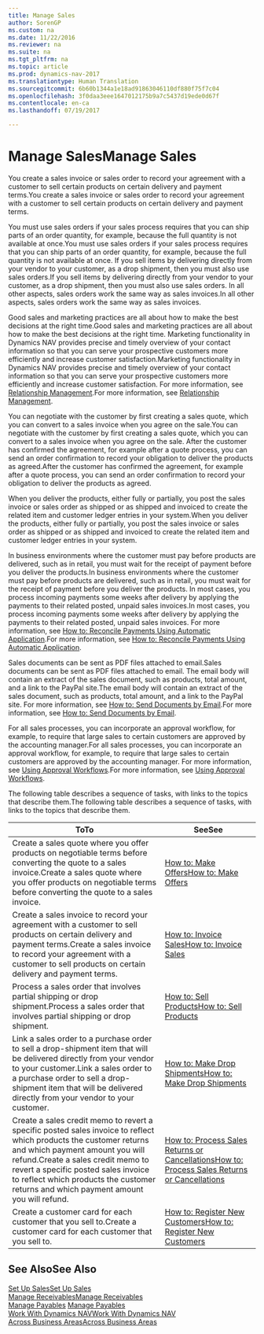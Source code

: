 ```yaml
---
title: Manage Sales
author: SorenGP
ms.custom: na
ms.date: 11/22/2016
ms.reviewer: na
ms.suite: na
ms.tgt_pltfrm: na
ms.topic: article
ms.prod: dynamics-nav-2017
ms.translationtype: Human Translation
ms.sourcegitcommit: 6b60b1344a1e18ad91863046110df880f75f7c04
ms.openlocfilehash: 3f0daa3eee1647012175b9a7c5437d19ede0d67f
ms.contentlocale: en-ca
ms.lasthandoff: 07/19/2017

---
```


# <a name="manage-sales"></a><span data-ttu-id="5c057-102">Manage Sales</span><span class="sxs-lookup"><span data-stu-id="5c057-102">Manage Sales</span></span>
<span data-ttu-id="5c057-103">You create a sales invoice or sales order to record your agreement with a customer to sell certain products on certain delivery and payment terms.</span><span class="sxs-lookup"><span data-stu-id="5c057-103">You create a sales invoice or sales order to record your agreement with a customer to sell certain products on certain delivery and payment terms.</span></span>

<span data-ttu-id="5c057-104">You must use sales orders if your sales process requires that you can ship parts of an order quantity, for example, because the full quantity is not available at once.</span><span class="sxs-lookup"><span data-stu-id="5c057-104">You must use sales orders if your sales process requires that you can ship parts of an order quantity, for example, because the full quantity is not available at once.</span></span> <span data-ttu-id="5c057-105">If you sell items by delivering directly from your vendor to your customer, as a drop shipment, then you must also use sales orders.</span><span class="sxs-lookup"><span data-stu-id="5c057-105">If you sell items by delivering directly from your vendor to your customer, as a drop shipment, then you must also use sales orders.</span></span> <span data-ttu-id="5c057-106">In all other aspects, sales orders work the same way as sales invoices.</span><span class="sxs-lookup"><span data-stu-id="5c057-106">In all other aspects, sales orders work the same way as sales invoices.</span></span>  

<span data-ttu-id="5c057-107">Good sales and marketing practices are all about how to make the best decisions at the right time.</span><span class="sxs-lookup"><span data-stu-id="5c057-107">Good sales and marketing practices are all about how to make the best decisions at the right time.</span></span> <span data-ttu-id="5c057-108">Marketing functionality in Dynamics NAV provides precise and timely overview of your contact information so that you can serve your prospective customers more efficiently and increase customer satisfaction.</span><span class="sxs-lookup"><span data-stu-id="5c057-108">Marketing functionality in Dynamics NAV provides precise and timely overview of your contact information so that you can serve your prospective customers more efficiently and increase customer satisfaction.</span></span> <span data-ttu-id="5c057-109">For more information, see [Relationship Management](marketing-relationship-management.md).</span><span class="sxs-lookup"><span data-stu-id="5c057-109">For more information, see [Relationship Management](marketing-relationship-management.md).</span></span>

<span data-ttu-id="5c057-110">You can negotiate with the customer by first creating a sales quote, which you can convert to a sales invoice when you agree on the sale.</span><span class="sxs-lookup"><span data-stu-id="5c057-110">You can negotiate with the customer by first creating a sales quote, which you can convert to a sales invoice when you agree on the sale.</span></span> <span data-ttu-id="5c057-111">After the customer has confirmed the agreement, for example after a quote process, you can send an order confirmation to record your obligation to deliver the products as agreed.</span><span class="sxs-lookup"><span data-stu-id="5c057-111">After the customer has confirmed the agreement, for example after a quote process, you can send an order confirmation to record your obligation to deliver the products as agreed.</span></span>

<span data-ttu-id="5c057-112">When you deliver the products, either fully or partially, you post the sales invoice or sales order as shipped or as shipped and invoiced to create the related item and customer ledger entries in your system.</span><span class="sxs-lookup"><span data-stu-id="5c057-112">When you deliver the products, either fully or partially, you post the sales invoice or sales order as shipped or as shipped and invoiced to create the related item and customer ledger entries in your system.</span></span>

<span data-ttu-id="5c057-113">In business environments where the customer must pay before products are delivered, such as in retail, you must wait for the receipt of payment before you deliver the products.</span><span class="sxs-lookup"><span data-stu-id="5c057-113">In business environments where the customer must pay before products are delivered, such as in retail, you must wait for the receipt of payment before you deliver the products.</span></span> <span data-ttu-id="5c057-114">In most cases, you process incoming payments some weeks after delivery by applying the payments to their related posted, unpaid sales invoices.</span><span class="sxs-lookup"><span data-stu-id="5c057-114">In most cases, you process incoming payments some weeks after delivery by applying the payments to their related posted, unpaid sales invoices.</span></span> <span data-ttu-id="5c057-115">For more information, see [How to: Reconcile Payments Using Automatic Application](receivables-how-reconcile-payments-auto-application.md).</span><span class="sxs-lookup"><span data-stu-id="5c057-115">For more information, see [How to: Reconcile Payments Using Automatic Application](receivables-how-reconcile-payments-auto-application.md).</span></span>

<span data-ttu-id="5c057-116">Sales documents can be sent as PDF files attached to email.</span><span class="sxs-lookup"><span data-stu-id="5c057-116">Sales documents can be sent as PDF files attached to email.</span></span> <span data-ttu-id="5c057-117">The email body will contain an extract of the sales document, such as products, total amount, and a link to the PayPal site.</span><span class="sxs-lookup"><span data-stu-id="5c057-117">The email body will contain an extract of the sales document, such as products, total amount, and a link to the PayPal site.</span></span> <span data-ttu-id="5c057-118">For more information, see [How to: Send Documents by Email](ui-how-send-documents-email.md).</span><span class="sxs-lookup"><span data-stu-id="5c057-118">For more information, see [How to: Send Documents by Email](ui-how-send-documents-email.md).</span></span>

<span data-ttu-id="5c057-119">For all sales processes, you can incorporate an approval workflow, for example, to require that large sales to certain customers are approved by the accounting manager.</span><span class="sxs-lookup"><span data-stu-id="5c057-119">For all sales processes, you can incorporate an approval workflow, for example, to require that large sales to certain customers are approved by the accounting manager.</span></span> <span data-ttu-id="5c057-120">For more information, see [Using Approval Workflows](across-how-use-approval-workflows.md).</span><span class="sxs-lookup"><span data-stu-id="5c057-120">For more information, see [Using Approval Workflows](across-how-use-approval-workflows.md).</span></span>

<span data-ttu-id="5c057-121">The following table describes a sequence of tasks, with links to the topics that describe them.</span><span class="sxs-lookup"><span data-stu-id="5c057-121">The following table describes a sequence of tasks, with links to the topics that describe them.</span></span>

|<span data-ttu-id="5c057-122">To</span><span class="sxs-lookup"><span data-stu-id="5c057-122">To</span></span> |<span data-ttu-id="5c057-123">See</span><span class="sxs-lookup"><span data-stu-id="5c057-123">See</span></span> |
|---|----|
|<span data-ttu-id="5c057-124">Create a sales quote where you offer products on negotiable terms before converting the quote to a sales invoice.</span><span class="sxs-lookup"><span data-stu-id="5c057-124">Create a sales quote where you offer products on negotiable terms before converting the quote to a sales invoice.</span></span>|[<span data-ttu-id="5c057-125">How to: Make Offers</span><span class="sxs-lookup"><span data-stu-id="5c057-125">How to: Make Offers</span></span>](sales-how-make-offers.md)|
|<span data-ttu-id="5c057-126">Create a sales invoice to record your agreement with a customer to sell products on certain delivery and payment terms.</span><span class="sxs-lookup"><span data-stu-id="5c057-126">Create a sales invoice to record your agreement with a customer to sell products on certain delivery and payment terms.</span></span>|[<span data-ttu-id="5c057-127">How to: Invoice Sales</span><span class="sxs-lookup"><span data-stu-id="5c057-127">How to: Invoice Sales</span></span>](sales-how-invoice-sales.md)|
|<span data-ttu-id="5c057-128">Process a sales order that involves partial shipping or drop shipment.</span><span class="sxs-lookup"><span data-stu-id="5c057-128">Process a sales order that involves partial shipping or drop shipment.</span></span>|[<span data-ttu-id="5c057-129">How to: Sell Products</span><span class="sxs-lookup"><span data-stu-id="5c057-129">How to: Sell Products</span></span>](sales-how-sell-products.md)|
|<span data-ttu-id="5c057-130">Link a sales order to a purchase order to sell a drop-shipment item that will be delivered directly from your vendor to your customer.</span><span class="sxs-lookup"><span data-stu-id="5c057-130">Link a sales order to a purchase order to sell a drop-shipment item that will be delivered directly from your vendor to your customer.</span></span>|[<span data-ttu-id="5c057-131">How to: Make Drop Shipments</span><span class="sxs-lookup"><span data-stu-id="5c057-131">How to: Make Drop Shipments</span></span>](sales-how-drop-shipment.md)|
|<span data-ttu-id="5c057-132">Create a sales credit memo to revert a specific posted sales invoice to reflect which products the customer returns and which payment amount you will refund.</span><span class="sxs-lookup"><span data-stu-id="5c057-132">Create a sales credit memo to revert a specific posted sales invoice to reflect which products the customer returns and which payment amount you will refund.</span></span>|[<span data-ttu-id="5c057-133">How to: Process Sales Returns or Cancellations</span><span class="sxs-lookup"><span data-stu-id="5c057-133">How to: Process Sales Returns or Cancellations</span></span>](sales-how-process-sales-returns-cancellations.md)|
|<span data-ttu-id="5c057-134">Create a customer card for each customer that you sell to.</span><span class="sxs-lookup"><span data-stu-id="5c057-134">Create a customer card for each customer that you sell to.</span></span>|[<span data-ttu-id="5c057-135">How to: Register New Customers</span><span class="sxs-lookup"><span data-stu-id="5c057-135">How to: Register New Customers</span></span>](sales-how-register-new-customers.md)|

## <a name="see-also"></a><span data-ttu-id="5c057-136">See Also</span><span class="sxs-lookup"><span data-stu-id="5c057-136">See Also</span></span>  
[<span data-ttu-id="5c057-137">Set Up Sales</span><span class="sxs-lookup"><span data-stu-id="5c057-137">Set Up Sales</span></span>](sales-setup-sales.md)  
[<span data-ttu-id="5c057-138">Manage Receivables</span><span class="sxs-lookup"><span data-stu-id="5c057-138">Manage Receivables</span></span>](receivables-manage-receivables.md)  
<span data-ttu-id="5c057-139">[Manage Payables](payables-manage-payables.MD)    </span><span class="sxs-lookup"><span data-stu-id="5c057-139">[Manage Payables](payables-manage-payables.MD)    </span></span>  
[<span data-ttu-id="5c057-140">Work With Dynamics NAV</span><span class="sxs-lookup"><span data-stu-id="5c057-140">Work With Dynamics NAV</span></span>](ui-work-product.md)  
[<span data-ttu-id="5c057-141">Across Business Areas</span><span class="sxs-lookup"><span data-stu-id="5c057-141">Across Business Areas</span></span>](ui-across-business-areas.md)

